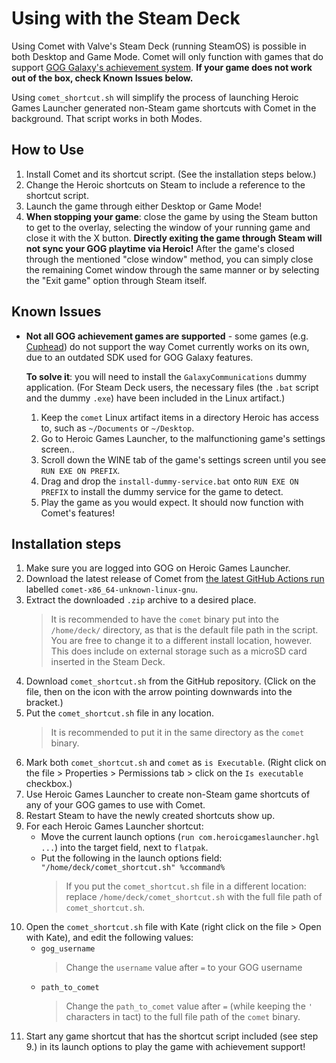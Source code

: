 # Using with the Steam Deck

Using Comet with Valve's Steam Deck (running SteamOS) is possible in both Desktop and Game Mode. Comet will only function with games that do support [GOG Galaxy's achievement system](https://www.gog.com/en/games?features=achievements). **If your game does not work out of the box, check Known Issues below.**

Using `comet_shortcut.sh` will simplify the process of launching Heroic Games Launcher generated non-Steam game shortcuts with Comet in the background. That script works in both Modes.

## How to Use
1. Install Comet and its shortcut script. (See the installation steps below.)
2. Change the Heroic shortcuts on Steam to include a reference to the shortcut script.
3. Launch the game through either Desktop or Game Mode!
4. **When stopping your game**: close the game by using the Steam button to get to the overlay, selecting the window of your running game and close it with the X button. **Directly exiting the game through Steam will not sync your GOG playtime via Heroic!** After the game's closed through the mentioned "close window" method, you can simply close the remaining Comet window through the same manner or by selecting the "Exit game" option through Steam itself.

## Known Issues

- **Not all GOG achievement games are supported** - some games (e.g. [Cuphead](https://www.gog.com/en/game/cuphead)) do not support the way Comet currently works on its own, due to an outdated SDK used for GOG Galaxy features. 
  
  **To solve it**: you will need to install the `GalaxyCommunications` dummy application. (For Steam Deck users, the necessary files (the `.bat` script and the dummy `.exe`) have been included in the Linux artifact.)

  1. Keep the `comet` Linux artifact items in a directory Heroic has access to, such as `~/Documents` or `~/Desktop`.
  2. Go to Heroic Games Launcher, to the malfunctioning game's settings screen..
  3. Scroll down the WINE tab of the game's settings screen until you see `RUN EXE ON PREFIX`.
  4. Drag and drop the `install-dummy-service.bat` onto `RUN EXE ON PREFIX` to install the dummy service for the game to detect.
  5. Play the game as you would expect. It should now function with Comet's features!

## Installation steps

1. Make sure you are logged into GOG on Heroic Games Launcher.
2. Download the latest release of Comet from [the latest GitHub Actions run](https://github.com/imLinguin/comet/actions) labelled `comet-x86_64-unknown-linux-gnu`.
3. Extract the downloaded `.zip` archive to a desired place.
   > It is recommended to have the `comet` binary put into the `/home/deck/` directory, as that is the default file path in the script. You are free to change it to a different install location, however. This does include on external storage such as a microSD card inserted in the Steam Deck.
4. Download `comet_shortcut.sh` from the GitHub repository. (Click on the file, then on the icon with the arrow pointing downwards into the bracket.)
5. Put the `comet_shortcut.sh` file in any location.
   > It is recommended to put it in the same directory as the `comet` binary.
6. Mark both `comet_shortcut.sh` and `comet` as `is Executable`. (Right click on the file > Properties > Permissions tab > click on the `Is executable` checkbox.)
7. Use Heroic Games Launcher to create non-Steam game shortcuts of any of your GOG games to use with Comet.
8. Restart Steam to have the newly created shortcuts show up.
9. For each Heroic Games Launcher shortcut:
    - Move the current launch options (`run com.heroicgameslauncher.hgl ...`) into the target field, next to `flatpak`.
    - Put the following in the launch options field:
    `"/home/deck/comet_shortcut.sh" %ccommand%`
        > If you put the `comet_shortcut.sh` file in a different location: replace `/home/deck/comet_shortcut.sh` with the full file path of `comet_shortcut.sh`.
10. Open the `comet_shortcut.sh` file with Kate (right click on the file > Open with Kate), and edit the following values:
    - `gog_username`
        > Change the `username` value after `=` to your GOG username
    - `path_to_comet`
        > Change the `path_to_comet` value after `=` (while keeping the `'` characters in tact) to the full file path of the `comet` binary.
11. Start any game shortcut that has the shortcut script included (see step 9.) in its launch options to play the game with achievement support!
